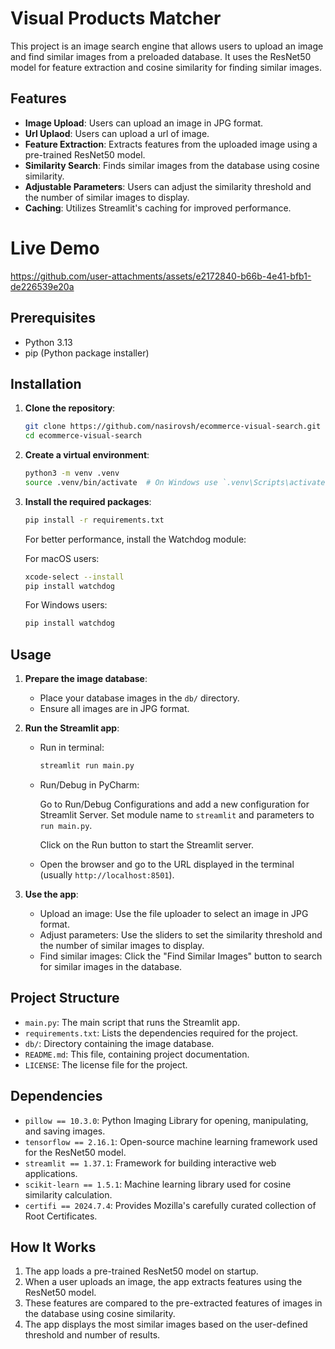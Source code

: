 # Visual Products Matcher

This project is an image search engine that allows users to upload an image and find similar images from a preloaded database. It uses the ResNet50 model for feature extraction and cosine similarity for finding similar images.

## Features

- **Image Upload**: Users can upload an image in JPG format.
- **Url Uplaod**:   Users can upload a url of image.
- **Feature Extraction**: Extracts features from the uploaded image using a pre-trained ResNet50 model.
- **Similarity Search**: Finds similar images from the database using cosine similarity.
- **Adjustable Parameters**: Users can adjust the similarity threshold and the number of similar images to display.
- **Caching**: Utilizes Streamlit's caching for improved performance.

# Live Demo
https://github.com/user-attachments/assets/e2172840-b66b-4e41-bfb1-de226539e20a

## Prerequisites

- Python 3.13
- pip (Python package installer)

## Installation

1. **Clone the repository**:
    ```sh
    git clone https://github.com/nasirovsh/ecommerce-visual-search.git
    cd ecommerce-visual-search
    ```

2. **Create a virtual environment**:
    ```sh
    python3 -m venv .venv
    source .venv/bin/activate  # On Windows use `.venv\Scripts\activate`
    ```

3. **Install the required packages**:
    ```sh
    pip install -r requirements.txt
    ```

   For better performance, install the Watchdog module:
      
      For macOS users:
      ```sh
      xcode-select --install
      pip install watchdog
      ```
      For Windows users:
      ```sh
      pip install watchdog
      ```

## Usage

1. **Prepare the image database**:
   - Place your database images in the `db/` directory.
   - Ensure all images are in JPG format.

2. **Run the Streamlit app**:
   
   - Run in terminal:
      ```sh
      streamlit run main.py
      ```
   
   - Run/Debug in PyCharm:
   
      Go to Run/Debug Configurations and add a new configuration for Streamlit Server. Set module name to `streamlit` and parameters to `run main.py`.
   
      Click on the Run button to start the Streamlit server.

   - Open the browser and go to the URL displayed in the terminal (usually `http://localhost:8501`).

3. **Use the app**:
   - Upload an image: Use the file uploader to select an image in JPG format.
   - Adjust parameters: Use the sliders to set the similarity threshold and the number of similar images to display.
   - Find similar images: Click the "Find Similar Images" button to search for similar images in the database.

## Project Structure

- `main.py`: The main script that runs the Streamlit app.
- `requirements.txt`: Lists the dependencies required for the project.
- `db/`: Directory containing the image database.
- `README.md`: This file, containing project documentation.
- `LICENSE`: The license file for the project.

## Dependencies

- `pillow == 10.3.0`: Python Imaging Library for opening, manipulating, and saving images.
- `tensorflow == 2.16.1`: Open-source machine learning framework used for the ResNet50 model.
- `streamlit == 1.37.1`: Framework for building interactive web applications.
- `scikit-learn == 1.5.1`: Machine learning library used for cosine similarity calculation.
- `certifi == 2024.7.4`: Provides Mozilla's carefully curated collection of Root Certificates.

## How It Works

1. The app loads a pre-trained ResNet50 model on startup.
2. When a user uploads an image, the app extracts features using the ResNet50 model.
3. These features are compared to the pre-extracted features of images in the database using cosine similarity.
4. The app displays the most similar images based on the user-defined threshold and number of results.

